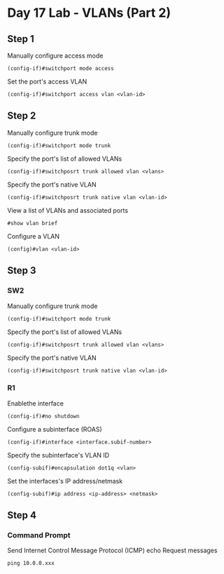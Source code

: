 # Day 17 Lab - VLANs (Part 2)

## Step 1

Manually configure access mode

```
(config-if)#switchport mode access
```

Set the port's access VLAN

```
(config-if)#switchport access vlan <vlan-id>
```

## Step 2

Manually configure trunk mode

```
(config-if)#switchport mode trunk
```

Specify the port's list of allowed VLANs

```
(config-if)#switchposrt trunk allowed vlan <vlans>
```

Specify the port's native VLAN

```
(config-if)#switchposrt trunk native vlan <vlan-id>
```

View a list of VLANs and associated ports

```
#show vlan brief
```

Configure a VLAN

```
(config)#vlan <vlan-id>
```

## Step 3

### SW2

Manually configure trunk mode

```
(config-if)#switchport mode trunk
```

Specify the port's list of allowed VLANs

```
(config-if)#switchposrt trunk allowed vlan <vlans>
```

Specify the port's native VLAN

```
(config-if)#switchposrt trunk native vlan <vlan-id>
```

### R1

Enablethe interface

```
(config-if)#no shutdown
```

Configure a subinterface (ROAS)

```
(config-if)#interface <interface.subif-number>
```

Specify the subinterface's VLAN ID

```
(config-subif)#encapsulation dot1q <vlan>
```

Set the interfaces's IP address/netmask

```
(config-subif)#ip address <ip-address> <netmask>
```

## Step 4

### Command Prompt

Send Internet Control Message Protocol (ICMP) echo Request messages

```
ping 10.0.0.xxx
```
